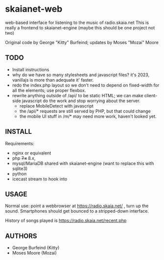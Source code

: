 skaianet-web
=====
web-based interface for listening to the music of radio.skaia.net
This is really a frontend to skaianet-engine (maybe this should be one
project not two)

Original code by George "Kitty" Burfeind; updates by Moses "Mozai" Moore


TODO
-----
* Install instructions
* why do we have so many stylesheets and javascript files?  it's 2023,
  vanillajs is more than adequate it' faster.
* redo the index.php layout so we don't need to depend on fixed-width
  for all the elements; use proper flexbox.
* rewrite anything outside of /api/ to be static HTML; we can make
  client-side javascript do the work and stop worrying about the server.
  * replace MobileDetect with javascript
  * the /api/\* requests are still served by PHP, but that could change
  * the mobile UI stuff in /m/\*  may need more work, haven't looked yet.


INSTALL
-----
Requirements: 
* nginx or equivalent 
* php ~~7.x~~ 8.x, 
* mysql/MariaDB shared with skaianet-engine
  (want to replace this with sqlite3)
* python
* icecast stream to hook into


USAGE
-----
Normal use: point a webbrowser at https://radio.skaia.net/ , turn up
the sound. Smartphones should get bounced to a stripped-down interface.

History of songs played is https://radio.skaia.net/recent.php


AUTHORS
-----
* George Burfeind (Kitty)
* Moses Moore (Mozai)

